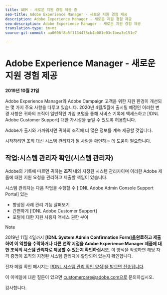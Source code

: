 ```yaml
---
title: AEM - 새로운 지원 경험 제공 중
seo-title: Adobe Experience Manager - 새로운 지원 경험 제공
description: Adobe Experience Manager - 새로운 지원 경험 제공
seo-description: Adobe Experience Manager - 새로운 지원 경험 제공
translation-type: tm+mt
source-git-commit: aa0606f8a5f1134478cb4b081e03c1bea3e151e7

---
```



# Adobe Experience Manager - 새로운 지원 경험 제공

**2019년 10월 21일**

Adobe Experience Manager와 Adobe Campaign 고객을 위한 지원 환경이 개선되는 몇 가지 주요 사항을 다루고 있습니다. 2020년 4월/5월에 출시될 예정인 이러한 변경 사항은 귀하의 조직이 일반적인 가입 포털을 통해 서비스 기록에 액세스하고 [!DNL Adobe Customer Support] 대한 가시성을 높일 수 있도록 허용합니다.

Adobe가 출시와 가까워지면 귀하의 조직에 더 많은 정보를 계속 제공할 것입니다.

시작하려면 조직 대신 시스템 관리자가 될 사람을 확인하는 데 도움이 필요합니다.

## 작업:시스템 관리자 확인(시스템 관리자)

Adobe의 기록에 따르면 귀하는 **조직** 내의 지정된 시스템 관리자이며 이러한 Adobe 제품에 대한 지원 요청을 관리하고 제출할 책임이 있습니다.

시스템 관리자는 다음 작업을 수행할 수 [!DNL Adobe Admin Console Support Portal] 있는

* 향상된 사례 관리 기능 살펴보기
* 간편하게 [!DNL Adobe Customer Support]
* 포털에 대한 지원 사용자 액세스 권한 부여

>[!NOTE]
>2019년 11월 4일까지 **[!DNL System Admin Confirmation Form][을](https://adobe.allegiancetech.com/cgi-bin/qwebcorporate.dll?idx=SSSVH6)완료하고 제출하여 이 역할을 수락하거나 다른 연락 지점을 Adobe Experience Manager 제품에 대한 조직의 시스템 관리자로 제공할 수 있는지 확인하십시오**.
>이 양식을 작성하면 해당 자격 증명이 조직의 지정된 시스템 관리자에 할당되어 있는지 확인합니다.

전자 메일 확인 메시지는 [[!DNL 시스템 관리 확인 양식]을 받으면 전송됩니다](https://adobe.allegiancetech.com/cgi-bin/qwebcorporate.dll?idx=SSSVH6).

이 이메일에 대한 질문이 있으면 customercare@adobe.com으로 문의하십시오.

감사합니다.
